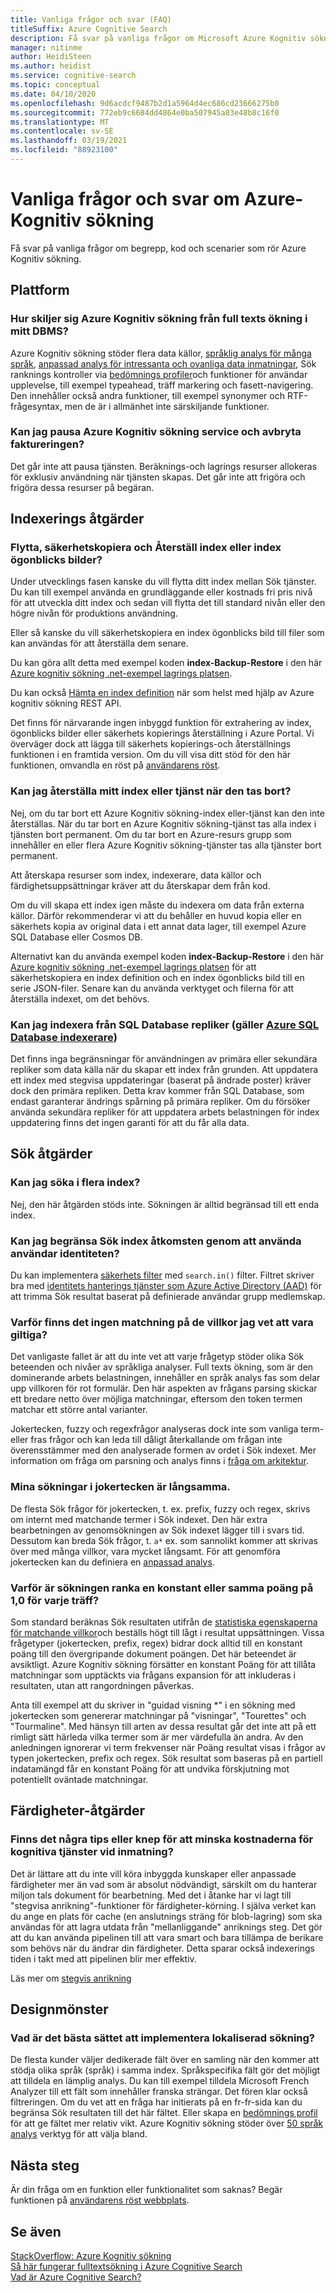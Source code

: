 ```yaml
---
title: Vanliga frågor och svar (FAQ)
titleSuffix: Azure Cognitive Search
description: Få svar på vanliga frågor om Microsoft Azure Kognitiv sökning service, en tjänst som är värd för värd tjänster på Microsoft Azure.
manager: nitinme
author: HeidiSteen
ms.author: heidist
ms.service: cognitive-search
ms.topic: conceptual
ms.date: 04/10/2020
ms.openlocfilehash: 9d6acdcf9487b2d1a5964d4ec686cd23666275b0
ms.sourcegitcommit: 772eb9c6684dd4864e0ba507945a83e48b8c16f0
ms.translationtype: MT
ms.contentlocale: sv-SE
ms.lasthandoff: 03/19/2021
ms.locfileid: "88923100"
---
```

# <a name="azure-cognitive-search---frequently-asked-questions-faq"></a>Vanliga frågor och svar om Azure-Kognitiv sökning

 Få svar på vanliga frågor om begrepp, kod och scenarier som rör Azure Kognitiv sökning.

## <a name="platform"></a>Plattform

### <a name="how-is-azure-cognitive-search-different-from-full-text-search-in-my-dbms"></a>Hur skiljer sig Azure Kognitiv sökning från full texts ökning i mitt DBMS?

Azure Kognitiv sökning stöder flera data källor, [språklig analys för många språk](/rest/api/searchservice/language-support), [anpassad analys för intressanta och ovanliga data inmatningar](/rest/api/searchservice/custom-analyzers-in-azure-search), Sök ranknings kontroller via [bedömnings profiler](/rest/api/searchservice/add-scoring-profiles-to-a-search-index)och funktioner för användar upplevelse, till exempel typeahead, träff markering och fasett-navigering. Den innehåller också andra funktioner, till exempel synonymer och RTF-frågesyntax, men de är i allmänhet inte särskiljande funktioner.

### <a name="can-i-pause-azure-cognitive-search-service-and-stop-billing"></a>Kan jag pausa Azure Kognitiv sökning service och avbryta faktureringen?

Det går inte att pausa tjänsten. Beräknings-och lagrings resurser allokeras för exklusiv användning när tjänsten skapas. Det går inte att frigöra och frigöra dessa resurser på begäran.

## <a name="indexing-operations"></a>Indexerings åtgärder

### <a name="move-backup-and-restore-indexes-or-index-snapshots"></a>Flytta, säkerhetskopiera och Återställ index eller index ögonblicks bilder?

Under utvecklings fasen kanske du vill flytta ditt index mellan Sök tjänster. Du kan till exempel använda en grundläggande eller kostnads fri pris nivå för att utveckla ditt index och sedan vill flytta det till standard nivån eller den högre nivån för produktions användning. 

Eller så kanske du vill säkerhetskopiera en index ögonblicks bild till filer som kan användas för att återställa dem senare. 

Du kan göra allt detta med exempel koden **index-Backup-Restore** i den här [Azure kognitiv sökning .net-exempel lagrings platsen](https://github.com/Azure-Samples/azure-search-dotnet-samples). 

Du kan också [Hämta en index definition](/rest/api/searchservice/get-index) när som helst med hjälp av Azure kognitiv sökning REST API.

Det finns för närvarande ingen inbyggd funktion för extrahering av index, ögonblicks bilder eller säkerhets kopierings återställning i Azure Portal. Vi överväger dock att lägga till säkerhets kopierings-och återställnings funktionen i en framtida version. Om du vill visa ditt stöd för den här funktionen, omvandla en röst på [användarens röst](https://feedback.azure.com/forums/263029-azure-search/suggestions/8021610-backup-snapshot-of-index).

### <a name="can-i-restore-my-index-or-service-once-it-is-deleted"></a>Kan jag återställa mitt index eller tjänst när den tas bort?

Nej, om du tar bort ett Azure Kognitiv sökning-index eller-tjänst kan den inte återställas. När du tar bort en Azure Kognitiv sökning-tjänst tas alla index i tjänsten bort permanent. Om du tar bort en Azure-resurs grupp som innehåller en eller flera Azure Kognitiv sökning-tjänster tas alla tjänster bort permanent.  

Att återskapa resurser som index, indexerare, data källor och färdighetsuppsättningar kräver att du återskapar dem från kod. 

Om du vill skapa ett index igen måste du indexera om data från externa källor. Därför rekommenderar vi att du behåller en huvud kopia eller en säkerhets kopia av original data i ett annat data lager, till exempel Azure SQL Database eller Cosmos DB.

Alternativt kan du använda exempel koden **index-Backup-Restore** i den här [Azure kognitiv sökning .net-exempel lagrings platsen](https://github.com/Azure-Samples/azure-search-dotnet-samples) för att säkerhetskopiera en index definition och en index ögonblicks bild till en serie JSON-filer. Senare kan du använda verktyget och filerna för att återställa indexet, om det behövs.  

### <a name="can-i-index-from-sql-database-replicas-applies-to-azure-sql-database-indexers"></a>Kan jag indexera från SQL Database repliker (gäller [Azure SQL Database indexerare](./search-howto-connecting-azure-sql-database-to-azure-search-using-indexers.md))

Det finns inga begränsningar för användningen av primära eller sekundära repliker som data källa när du skapar ett index från grunden. Att uppdatera ett index med stegvisa uppdateringar (baserat på ändrade poster) kräver dock den primära repliken. Detta krav kommer från SQL Database, som endast garanterar ändrings spårning på primära repliker. Om du försöker använda sekundära repliker för att uppdatera arbets belastningen för index uppdatering finns det ingen garanti för att du får alla data.

## <a name="search-operations"></a>Sök åtgärder

### <a name="can-i-search-across-multiple-indexes"></a>Kan jag söka i flera index?

Nej, den här åtgärden stöds inte. Sökningen är alltid begränsad till ett enda index.

### <a name="can-i-restrict-search-index-access-by-user-identity"></a>Kan jag begränsa Sök index åtkomsten genom att använda användar identiteten?

Du kan implementera [säkerhets filter](./search-security-trimming-for-azure-search.md) med `search.in()` filter. Filtret skriver bra med [identitets hanterings tjänster som Azure Active Directory (AAD)](./search-security-trimming-for-azure-search-with-aad.md) för att trimma Sök resultat baserat på definierade användar grupp medlemskap.

### <a name="why-are-there-zero-matches-on-terms-i-know-to-be-valid"></a>Varför finns det ingen matchning på de villkor jag vet att vara giltiga?

Det vanligaste fallet är att du inte vet att varje frågetyp stöder olika Sök beteenden och nivåer av språkliga analyser. Full texts ökning, som är den dominerande arbets belastningen, innehåller en språk analys fas som delar upp villkoren för rot formulär. Den här aspekten av frågans parsing skickar ett bredare netto över möjliga matchningar, eftersom den token termen matchar ett större antal varianter.

Jokertecken, fuzzy och regexfrågor analyseras dock inte som vanliga term-eller fras frågor och kan leda till dåligt återkallande om frågan inte överensstämmer med den analyserade formen av ordet i Sök indexet. Mer information om fråga om parsning och analys finns i [fråga om arkitektur](./search-lucene-query-architecture.md).

### <a name="my-wildcard-searches-are-slow"></a>Mina sökningar i jokertecken är långsamma.

De flesta Sök frågor för jokertecken, t. ex. prefix, fuzzy och regex, skrivs om internt med matchande termer i Sök indexet. Den här extra bearbetningen av genomsökningen av Sök indexet lägger till i svars tid. Dessutom kan breda Sök frågor, t. `a*` ex. som sannolikt kommer att skrivas över med många villkor, vara mycket långsamt. För att genomföra jokertecken kan du definiera en [anpassad analys](/rest/api/searchservice/custom-analyzers-in-azure-search).

### <a name="why-is-the-search-rank-a-constant-or-equal-score-of-10-for-every-hit"></a>Varför är sökningen ranka en konstant eller samma poäng på 1,0 för varje träff?

Som standard beräknas Sök resultaten utifrån de [statistiska egenskaperna för matchande villkor](search-lucene-query-architecture.md#stage-4-scoring)och beställs högt till lågt i resultat uppsättningen. Vissa frågetyper (jokertecken, prefix, regex) bidrar dock alltid till en konstant poäng till den övergripande dokument poängen. Det här beteendet är avsiktligt. Azure Kognitiv sökning försätter en konstant Poäng för att tillåta matchningar som upptäckts via frågans expansion för att inkluderas i resultaten, utan att rangordningen påverkas.

Anta till exempel att du skriver in "guidad visning *" i en sökning med jokertecken som genererar matchningar på "visningar", "Tourettes" och "Tourmaline". Med hänsyn till arten av dessa resultat går det inte att på ett rimligt sätt härleda vilka termer som är mer värdefulla än andra. Av den anledningen ignorerar vi term frekvenser när Poäng resultat visas i frågor av typen jokertecken, prefix och regex. Sök resultat som baseras på en partiell indatamängd får en konstant Poäng för att undvika förskjutning mot potentiellt oväntade matchningar.

## <a name="skillset-operations"></a>Färdigheter-åtgärder

### <a name="are-there-any-tips-or-tricks-to-reduce-cognitive-services-charges-on-ingestion"></a>Finns det några tips eller knep för att minska kostnaderna för kognitiva tjänster vid inmatning?

Det är lättare att du inte vill köra inbyggda kunskaper eller anpassade färdigheter mer än vad som är absolut nödvändigt, särskilt om du hanterar miljon tals dokument för bearbetning. Med det i åtanke har vi lagt till "stegvisa anrikning"-funktioner för färdigheter-körning. I själva verket kan du ange en plats för cache (en anslutnings sträng för blob-lagring) som ska användas för att lagra utdata från "mellanliggande" anriknings steg.  Det gör att du kan använda pipelinen till att vara smart och bara tillämpa de berikare som behövs när du ändrar din färdigheter. Detta sparar också indexerings tiden i takt med att pipelinen blir mer effektiv.

Läs mer om [stegvis anrikning](cognitive-search-incremental-indexing-conceptual.md)

## <a name="design-patterns"></a>Designmönster

### <a name="what-is-the-best-approach-for-implementing-localized-search"></a>Vad är det bästa sättet att implementera lokaliserad sökning?

De flesta kunder väljer dedikerade fält över en samling när den kommer att stödja olika språk (språk) i samma index. Språkspecifika fält gör det möjligt att tilldela en lämplig analys. Du kan till exempel tilldela Microsoft French Analyzer till ett fält som innehåller franska strängar. Det fören klar också filtreringen. Om du vet att en fråga har initierats på en fr-fr-sida kan du begränsa Sök resultaten till det här fältet. Eller skapa en [bedömnings profil](/rest/api/searchservice/add-scoring-profiles-to-a-search-index) för att ge fältet mer relativ vikt. Azure Kognitiv sökning stöder över [50 språk analys](./search-language-support.md) verktyg för att välja bland.

## <a name="next-steps"></a>Nästa steg

Är din fråga om en funktion eller funktionalitet som saknas? Begär funktionen på [användarens röst webbplats](https://feedback.azure.com/forums/263029-azure-search).

## <a name="see-also"></a>Se även

 [StackOverflow: Azure Kognitiv sökning](https://stackoverflow.com/questions/tagged/azure-search)   
 [Så här fungerar fulltextsökning i Azure Cognitive Search](search-lucene-query-architecture.md)  
 [Vad är Azure Cognitive Search?](search-what-is-azure-search.md)